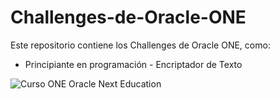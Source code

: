 # Challenges-de-Oracle-ONE
Este repositorio contiene los Challenges de Oracle ONE, como:
  - Principiante en programación - Encriptador de Texto

![Curso ONE Oracle Next Education](https://www.acate.com.br/wp-content/uploads/2021/11/site-acate-1500x750-50-1200x460.png)
